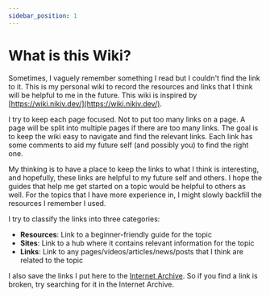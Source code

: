 ```yaml
---
sidebar_position: 1
---
```


# What is this Wiki?

Sometimes, I vaguely remember something I read but I couldn't find the link to
it. This is my personal wiki to record the resources and links that I think will
be helpful to me in the future. This wiki is inspired by
[https://wiki.nikiv.dev/](https://wiki.nikiv.dev/).

I try to keep each page focused. Not to put too many links on a page. A page
will be split into multiple pages if there are too many links. The goal is to
keep the wiki easy to navigate and find the relevant links. Each link has some
comments to aid my future self (and possibly you) to find the right one.

My thinking is to have a place to keep the links to what I think is interesting,
and hopefully, these links are helpful to my future self and others. I hope the
guides that help me get started on a topic would be helpful to others as well.
For the topics that I have more experience in, I might slowly backfill the
resources I remember I used.

I try to classify the links into three categories:

- **Resources**: Link to a beginner-friendly guide for the topic
- **Sites**: Link to a hub where it contains relevant information for the topic
- **Links**: Link to any pages/videos/articles/news/posts that I think are
  related to the topic

I also save the links I put here to the
[Internet Archive](https://archive.org/). So if you find a link is broken, try
searching for it in the Internet Archive.
